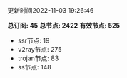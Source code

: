 更新时间2022-11-03 19:26:46

**总订阅: 45**
**总节点: 2422**
**有效节点: 525**
- ssr节点: 19
- v2ray节点: 275
- trojan节点: 83
- ss节点: 148
